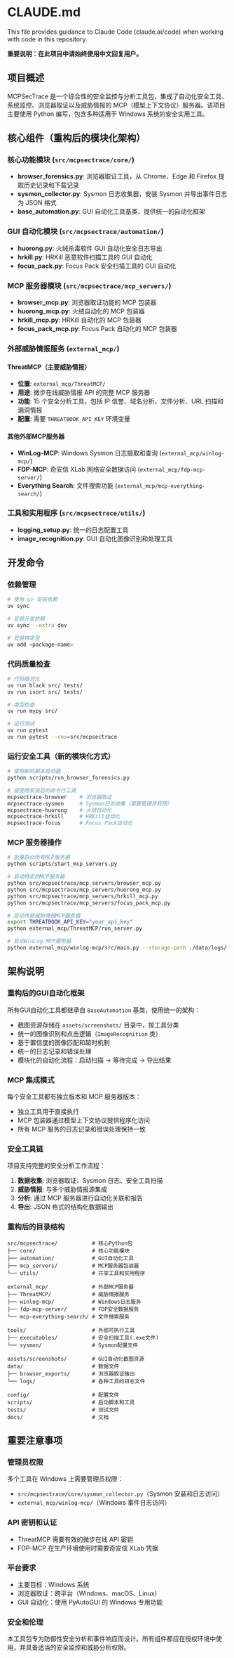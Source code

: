 # CLAUDE.md

This file provides guidance to Claude Code (claude.ai/code) when working with code in this repository.

**重要说明：在此项目中请始终使用中文回复用户。**

## 项目概述

MCPSecTrace 是一个综合性的安全监控与分析工具包，集成了自动化安全工具、系统监控、浏览器取证以及威胁情报的 MCP（模型上下文协议）服务器。该项目主要使用 Python 编写，包含多种适用于 Windows 系统的安全实用工具。

## 核心组件（重构后的模块化架构）

### 核心功能模块 (`src/mcpsectrace/core/`)
- **browser_forensics.py**: 浏览器取证工具，从 Chrome、Edge 和 Firefox 提取历史记录和下载记录
- **sysmon_collector.py**: Sysmon 日志收集器，安装 Sysmon 并导出事件日志为 JSON 格式
- **base_automation.py**: GUI 自动化工具基类，提供统一的自动化框架

### GUI 自动化模块 (`src/mcpsectrace/automation/`)
- **huorong.py**: 火绒杀毒软件 GUI 自动化安全日志导出
- **hrkill.py**: HRKill 恶意软件扫描工具的 GUI 自动化
- **focus_pack.py**: Focus Pack 安全扫描工具的 GUI 自动化

### MCP 服务器模块 (`src/mcpsectrace/mcp_servers/`)
- **browser_mcp.py**: 浏览器取证功能的 MCP 包装器
- **huorong_mcp.py**: 火绒自动化的 MCP 包装器
- **hrkill_mcp.py**: HRKill 自动化的 MCP 包装器
- **focus_pack_mcp.py**: Focus Pack 自动化的 MCP 包装器

### 外部威胁情报服务 (`external_mcp/`)
#### ThreatMCP（主要威胁情报）
- **位置**: `external_mcp/ThreatMCP/`
- **用途**: 微步在线威胁情报 API 的完整 MCP 服务器
- **功能**: 15 个安全分析工具，包括 IP 信誉、域名分析、文件分析、URL 扫描和漏洞情报
- **配置**: 需要 `THREATBOOK_API_KEY` 环境变量

#### 其他外部MCP服务器
- **WinLog-MCP**: Windows Sysmon 日志摄取和查询 (`external_mcp/winlog-mcp/`)
- **FDP-MCP**: 奇安信 XLab 网络安全数据访问 (`external_mcp/fdp-mcp-server/`)
- **Everything Search**: 文件搜索功能 (`external_mcp/mcp-everything-search/`)

### 工具和实用程序 (`src/mcpsectrace/utils/`)
- **logging_setup.py**: 统一的日志配置工具
- **image_recognition.py**: GUI 自动化图像识别和处理工具

## 开发命令

### 依赖管理
```bash
# 使用 uv 安装依赖
uv sync

# 安装开发依赖
uv sync --extra dev

# 安装特定包
uv add <package-name>
```

### 代码质量检查
```bash
# 代码格式化
uv run black src/ tests/
uv run isort src/ tests/

# 类型检查
uv run mypy src/

# 运行测试
uv run pytest
uv run pytest --cov=src/mcpsectrace
```

### 运行安全工具（新的模块化方式）
```bash
# 使用新的脚本启动器
python scripts/run_browser_forensics.py

# 或使用安装后的命令行工具
mcpsectrace-browser    # 浏览器取证
mcpsectrace-sysmon     # Sysmon日志收集（需要管理员权限）
mcpsectrace-huorong    # 火绒自动化
mcpsectrace-hrkill     # HRKill自动化
mcpsectrace-focus      # Focus Pack自动化
```

### MCP 服务器操作
```bash
# 批量启动所有MCP服务器
python scripts/start_mcp_servers.py

# 启动特定的MCP服务器
python src/mcpsectrace/mcp_servers/browser_mcp.py
python src/mcpsectrace/mcp_servers/huorong_mcp.py
python src/mcpsectrace/mcp_servers/hrkill_mcp.py
python src/mcpsectrace/mcp_servers/focus_pack_mcp.py

# 启动外部威胁情报MCP服务器
export THREATBOOK_API_KEY="your_api_key"
python external_mcp/ThreatMCP/run_server.py

# 启动WinLog MCP服务器
python external_mcp/winlog-mcp/src/main.py --storage-path ./data/logs/
```

## 架构说明

### 重构后的GUI自动化框架
所有GUI自动化工具都继承自 `BaseAutomation` 基类，使用统一的架构：
- 截图资源存储在 `assets/screenshots/` 目录中，按工具分类
- 统一的图像识别和点击逻辑（`ImageRecognition` 类）
- 基于置信度的图像匹配和超时机制
- 统一的日志记录和错误处理
- 模块化的自动化流程：启动扫描 → 等待完成 → 导出结果

### MCP 集成模式
每个安全工具都有独立版本和 MCP 服务器版本：
- 独立工具用于直接执行
- MCP 包装器通过模型上下文协议提供程序化访问
- 所有 MCP 服务的日志记录和错误处理保持一致

### 安全工具链
项目支持完整的安全分析工作流程：
1. **数据收集**: 浏览器取证、Sysmon 日志、安全工具扫描
2. **威胁情报**: 与多个威胁情报源集成
3. **分析**: 通过 MCP 服务器进行自动化关联和报告
4. **导出**: JSON 格式的结构化数据输出

### 重构后的目录结构
```
src/mcpsectrace/           # 核心Python包
├── core/                  # 核心功能模块
├── automation/            # GUI自动化工具
├── mcp_servers/           # MCP服务器包装器
└── utils/                 # 共享工具和实用程序

external_mcp/              # 外部MCP服务器
├── ThreatMCP/             # 威胁情报服务
├── winlog-mcp/            # Windows日志服务
├── fdp-mcp-server/        # FDP安全数据服务
└── mcp-everything-search/ # 文件搜索服务

tools/                     # 外部可执行工具
├── executables/           # 安全扫描工具(.exe文件)
└── sysmon/                # Sysmon配置文件

assets/screenshots/        # GUI自动化截图资源
data/                      # 数据文件
├── browser_exports/       # 浏览器取证输出
└── logs/                  # 各种工具的日志文件

config/                    # 配置文件
scripts/                   # 启动脚本和工具
tests/                     # 测试文件
docs/                      # 文档
```

## 重要注意事项

### 管理员权限
多个工具在 Windows 上需要管理员权限：
- `src/mcpsectrace/core/sysmon_collector.py`（Sysmon 安装和日志访问）
- `external_mcp/winlog-mcp/`（Windows 事件日志访问）

### API 密钥和认证
- ThreatMCP 需要有效的微步在线 API 密钥
- FDP-MCP 在生产环境使用时需要奇安信 XLab 凭据

### 平台要求
- 主要目标：Windows 系统
- 浏览器取证：跨平台（Windows、macOS、Linux）
- GUI 自动化：使用 PyAutoGUI 的 Windows 专用功能

### 安全和伦理
本工具包专为防御性安全分析和事件响应而设计。所有组件都应在授权环境中使用，并具备适当的安全监控和威胁分析权限。